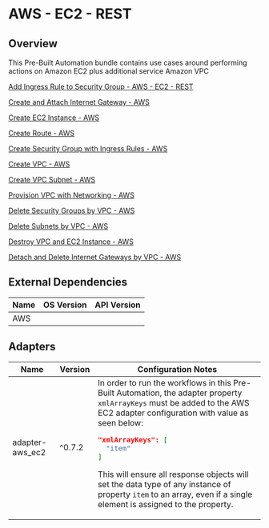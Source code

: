 # AWS - EC2 - REST

## Overview

This Pre-Built Automation bundle contains use cases around performing actions on Amazon EC2 plus additional service Amazon VPC


<a href='https://gitlab.com/itentialopensource/pre-built-automations/staging/aws-ec2-rest/-/blob/master/documentation/Add Ingress Rule to Security Group - AWS - EC2 - REST.md' target='_blank'>Add Ingress Rule to Security Group - AWS - EC2 - REST</a>

<a href='https://gitlab.com/itentialopensource/pre-built-automations/staging/aws-ec2-rest/-/blob/master/documentation/Create and Attach Internet Gateway - AWS - EC2 - REST.md' target='_blank'>Create and Attach Internet Gateway - AWS</a>

<a href='https://gitlab.com/itentialopensource/pre-built-automations/staging/aws-ec2-rest/-/blob/master/documentation/Create EC2 Instance - AWS - EC2 - REST.md' target='_blank'>Create EC2 Instance - AWS</a>

<a href='https://gitlab.com/itentialopensource/pre-built-automations/staging/aws-ec2-rest/-/blob/master/documentation/Create Route - AWS - EC2 - REST.md' target='_blank'>Create Route - AWS</a>

<a href='https://gitlab.com/itentialopensource/pre-built-automations/staging/aws-ec2-rest/-/blob/master/documentation/Create Security Group with Ingress Rules - AWS - EC2 - REST.md' target='_blank'>Create Security Group with Ingress Rules - AWS</a>

<a href='https://gitlab.com/itentialopensource/pre-built-automations/staging/aws-ec2-rest/-/blob/master/documentation/Create VPC - AWS - EC2 - REST.md' target='_blank'>Create VPC - AWS</a>

<a href='https://gitlab.com/itentialopensource/pre-built-automations/staging/aws-ec2-rest/-/blob/master/documentation/Create VPC Subnet - AWS - EC2 - REST.md' target='_blank'>Create VPC Subnet - AWS</a>

<a href='https://gitlab.com/itentialopensource/pre-built-automations/staging/aws-ec2-rest/-/blob/master/documentation/Provision VPC with Networking - AWS - EC2 - REST.md' target='_blank'>Provision VPC with Networking - AWS</a>

<a href='https://gitlab.com/itentialopensource/pre-built-automations/staging/aws-ec2-rest/-/blob/master/documentation/Delete Security Groups by VPC - AWS - EC2 - REST.md' target='_blank'>Delete Security Groups by VPC - AWS</a>

<a href='https://gitlab.com/itentialopensource/pre-built-automations/staging/aws-ec2-rest/-/blob/master/documentation/Delete Subnets by VPC - AWS - EC2 - REST.md' target='_blank'>Delete Subnets by VPC - AWS</a>

<a href='https://gitlab.com/itentialopensource/pre-built-automations/staging/aws-ec2-rest/-/blob/master/documentation/Destroy VPC and EC2 Instance - AWS - EC2 - REST.md' target='_blank'>Destroy VPC and EC2 Instance - AWS</a>

<a href='https://gitlab.com/itentialopensource/pre-built-automations/staging/aws-ec2-rest/-/blob/master/documentation/Detach and Delete Internet Gateways by VPC - AWS - EC2 - REST.md' target='_blank'>Detach and Delete Internet Gateways by VPC - AWS</a>



## External Dependencies

<table>
  <thead>
    <tr>
      <th>Name</th>
      <th>OS Version</th>
      <th>API Version</th>
    </tr>
  </thead>
  <tbody>
    <tr>
      <td>AWS</td>
      <td></td>
      <td></td>
    </tr>
  </tbody>
</table>

## Adapters

<table>
  <thead>
    <tr>
      <th>Name</th>
      <th>Version</th>
      <th>Configuration Notes</th>
    </tr>
  </thead>
  <tbody>
    <tr>
      <td>adapter-aws_ec2</td>
      <td>^0.7.2</td>
      <td>In order to run the workflows in this Pre-Built Automation, the adapter property <code>xmlArrayKeys</code> must be added to the AWS EC2 adapter configuration with value as seen below:

```json
"xmlArrayKeys": [
  "item"
]
```

This will ensure all response objects will set the data type of any instance of property <code>item</code> to an array, even if a single element is assigned to the property.</td>
    </tr>
  </tbody>
</table>